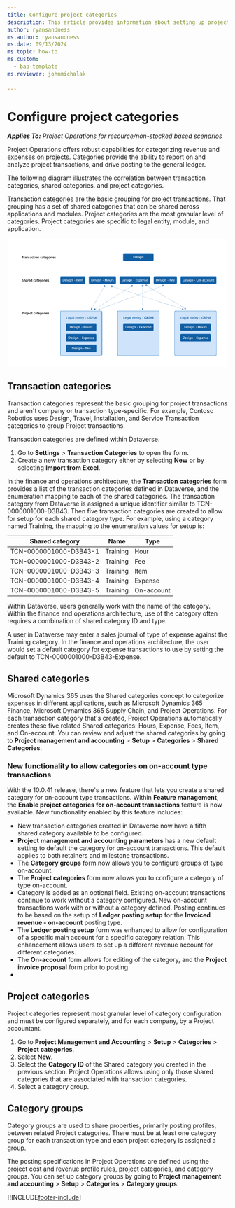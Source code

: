 ```yaml
---
title: Configure project categories
description: This article provides information about setting up project categories.
author: ryansandness
ms.author: ryansandness
ms.date: 09/13/2024
ms.topic: how-to
ms.custom: 
  - bap-template
ms.reviewer: johnmichalak

---
```


# Configure project categories

_**Applies To:** Project Operations for resource/non-stocked based scenarios_

Project Operations offers robust capabilities for categorizing revenue and expenses on projects. Categories provide the ability to report on and analyze project transactions, and drive posting to the general ledger.

The following diagram illustrates the correlation between transaction categories, shared categories, and project categories.

Transaction categories are the basic grouping for project transactions. That grouping has a set of shared categories that can be shared across applications and modules. Project categories are the most granular level of categories. Project categories are specific to legal entity, module, and application.

![Correlation between transaction categories, shared categories, and project categories.](media/project-categories.png)

## Transaction categories

Transaction categories represent the basic grouping for project transactions and aren't company or transaction type-specific. For example, Contoso Robotics uses Design, Travel, Installation, and Service Transaction categories to group Project transactions.

Transaction categories are defined within Dataverse.
1. Go to **Settings** \> **Transaction Categories** to open the form. 
2. Create a new transaction category either by selecting **New** or by selecting **Import from Excel**.

In the finance and operations architecture, the **Transaction categories** form provides a list of the transaction categories defined in Dataverse, and the enumeration mapping to each of the shared categories. The transaction category from Dataverse is assigned a unique identifier similar to TCN-0000001000-D3B43. Then five transaction categories are created to allow for setup for each shared category type. For example, using a category named Training, the mapping to the enumeration values for setup is:

| Shared category        | Name | Type |
|------------------------|------|------|
| TCN-0000001000-D3B43-1 | Training | Hour |
| TCN-0000001000-D3B43-2 | Training | Fee |
| TCN-0000001000-D3B43-3 | Training | Item |
| TCN-0000001000-D3B43-4 | Training | Expense |
| TCN-0000001000-D3B43-5 | Training | On-account |

Within Dataverse, users generally work with the name of the category. Within the finance and operations architecture, use of the category often requires a combination of shared category ID and type.

A user in Dataverse may enter a sales journal of type of expense against the Training category. In the finance and operations architecture, the user would set a default category for expense transactions to use by setting the default to TCN-0000001000-D3B43-Expense.


## Shared categories

Microsoft Dynamics 365 uses the Shared categories concept to categorize expenses in different applications, such as Microsoft Dynamics 365 Finance, Microsoft Dynamics 365 Supply Chain, and Project Operations. For each transaction category that's created, Project Operations automatically creates these five related Shared categories: Hours, Expense, Fees, Item, and On-account. You can review and adjust the shared categories by going to **Project management and accounting** \> **Setup** \> **Categories** \> **Shared Categories**.

### New functionality to allow categories on on-account type transactions

With the 10.0.41 release, there's a new feature that lets you create a shared category for on-account type transactions. Within **Feature management**, the **Enable project categories for on-account transactions** feature is now available. New functionality enabled by this feature includes:

- New transaction categories created in Dataverse now have a fifth shared category available to be configured.
- **Project management and accounting parameters** has a new default setting to default the category for on-account transactions. This default applies to both retainers and milestone transactions.
- The **Category groups** form now allows you to configure groups of type on-account. 
- The **Project categories** form now allows you to configure a category of type on-account.
- Category is added as an optional field. Existing on-account transactions continue to work without a category configured. New on-account transactions work with or without a category defined. Posting continues to be based on the setup of **Ledger posting setup** for the **Invoiced revenue - on-account** posting type.
- The **Ledger posting setup** form was enhanced to allow for configuration of a specific main account for a specific category relation. This enhancement allows users to set up a different revenue account for different categories.
- The **On-account** form allows for editing of the category, and the **Project invoice proposal** form prior to posting.
- 
## Project categories

Project categories represent most granular level of category configuration and must be configured separately, and for each company, by a Project accountant.

1. Go to **Project Management and Accounting** \> **Setup** \> **Categories** \> **Project categories**.
2. Select **New**.
3. Select the **Category ID** of the Shared category you created in the previous section. Project Operations allows using only those shared categories that are associated with transaction categories.
4. Select a category group.
 


## Category groups

Category groups are used to share properties, primarily posting profiles, between related Project categories. There must be at least one category group for each transaction type and each project category is assigned a group.

The posting specifications in Project Operations are defined using the project cost and revenue profile rules, project categories, and category groups. You can set up category groups by going to **Project management and accounting** \> **Setup** \> **Categories** \> **Category groups**.


[!INCLUDE[footer-include](../includes/footer-banner.md)]
